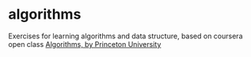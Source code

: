 # algorithms
Exercises for learning algorithms and data structure, based on coursera open class [Algorithms, by Princeton University](https://www.coursera.org/learn/algorithms-part1/home/welcome)
